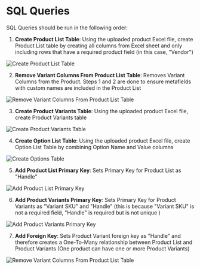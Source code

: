 # SQL Queries

SQL Queries should be run in the following order:

1. **Create Product List Table**: Using the uploaded product Excel file, create Product List table by creating all columns from Excel sheet and only including rows that have a required product field (in this case, "Vendor")
   
![Create Product List Table](https://github.com/user-attachments/assets/518c5d00-8ba3-479b-86f5-f22ae8eb6f6b)

2. **Remove Variant Columns From Product List Table**: Removes Variant Columns from the Product. Steps 1 and 2 are done to ensure metafields with custom names are included in the Product List

![Remove Variant Columns From Product List Table](https://github.com/user-attachments/assets/e30306ce-a600-4347-beb3-08d360c7f0a6)

3. **Create Product Variants Table**: Using the uploaded product Excel file, create Product Variants table

![Create Product Variants Table](https://github.com/user-attachments/assets/eaea8374-7b78-462c-8bfc-99520cdd9664)

4. **Create Option List Table**: Using the uploaded product Excel file, create Option List Table by combining Option Name and Value columns 
   
![Create Options Table](https://github.com/user-attachments/assets/68de17c3-021b-48ab-9c43-3bd8ed1d6c18)

5. **Add Product List Primary Key**: Sets Primary Key for Product List as "Handle"
   
![Add Product List Primary Key](https://github.com/user-attachments/assets/1f50a9c2-9b85-4e68-918f-963a71c6e55e)

6. **Add Product Variants Primary Key**: Sets Primary Key for Product Variants as "Variant SKU" and "Handle" (this is because "Variant SKU" is not a required field, "Handle" is required but is not unique )
   
![Add Product Variants Primary Key](https://github.com/user-attachments/assets/66972102-063a-423a-bb2b-d6880d74a541)

7. **Add Foreign Key**: Sets Product Variant foreign key as "Handle" and therefore creates a One-To-Many relationship between Product List and Product Variants (One product can have one or more Product Variants)

![Remove Variant Columns From Product List Table](https://github.com/user-attachments/assets/cc4ee9d5-a7fc-4895-b803-6a7ac034f537)

